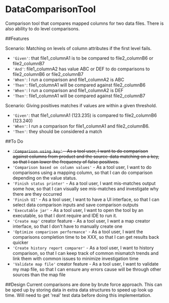 # DataComparisonTool
Comparison tool that compares mapped columns for two data files.  There is also ability to do level comparisons. 

##Features

Scenario: Matching on levels of column attributes if the first level fails.
  * `'Given'`: that file1_columnA1 is to be compared to file2_columnB6 or file2_columnB7
  * `'And'`: file1_columnA2 has value ABC or DEF to do comparisons to file2_columnB6 or file2_columnB7
  * `'When'`: I run a comparison and file1_columnA2 is ABC
  * `'Then'`: file1_columnA1 will be compared against file2_columnB6
  * `'When'`: I run a comparison and file1_columnA2 is DEF
  * `'Then'`: file1_columnA1 will be compared against file2_columnB7
  
Scenario: Giving positives matches if values are within a given threshold.
  * `'Given'`: that file1_columnA1 (123.235) is compared to file2_columnB6 (123.240)
  * `'When'`: I run a comparison for file1_columnA1 and file2_columnB6.
  * `'Then'`: they should be considered a match

##To Do
  * ~~`'Comparison using key'` - As a tool user, I want to do comparison against columns from product and the source-data matching on a key, so that I can lower the frequency of false positives.~~
  * `'Comparison based on column values'` - As a tool user, I want to do comparisons using a mapping column, so that I can do comparison depending on the value status.
  * `'Finish status printer'` - As a tool user, I want mis-matches output some how, so that I can visually see mis-matches and investigate why there are they occurred
  * `'Finish UI'` - As a tool user, I want to have a UI interface, so that I can select data comparison inputs and save comparison outputs
  * `'Executable jar'` - As a tool user, I want to open the tool by an executable, so that I dont require and IDE to run it.
  * `'Create map'` creator feature - As a tool user, I want a map creator interface, so that I don't have to manually create one
  * `'Optimize comparison performance'` - As a tool user, I want the comparisons completion time to be XXX, so that I can get results back quicker 
  * `'Create history report comparer'` - As a tool user, I want to history comparison, so that I can keep track of common mismatch trends and link them with common issues to minimize investigation time
  * `'Validate map file'` creator feature - As a tool user, I want to validate my map file, so that I can ensure any errors cause will be through other sources than the map file
  
##Design
Current comparisons are done by brute force approach.  This can be sped up by storing data in extra data structures to speed up look up time.  Will need to get 'real' test data before doing this implementation.

  
